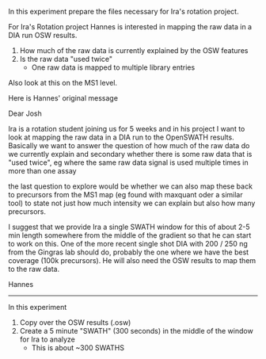 In this experiment prepare the files necessary for Ira's rotation project. 

For Ira's Rotation project Hannes is interested in mapping the raw data in a DIA run OSW results. 


1. How much of the raw data is currently explained by the OSW features
2. Is the raw data "used twice" 
	- One raw data is mapped to multiple library entries 

Also look at this on the MS1 level. 


Here is Hannes' original message 


Dear Josh

Ira is a rotation student joining us for 5 weeks and in his project I
want to look at mapping the raw data in a DIA run to the OpenSWATH
results. Basically we want to answer the question of how much of the
raw data do we currently explain and secondary whether there is some
raw data that is "used twice", eg where the same raw data signal is
used multiple times in more than one assay

the last question to explore would be whether we can also map these
back to precursors from the MS1 map (eg found with maxquant oder a
similar tool) to state not just how much intensity we can explain but
also how many precursors.

I suggest that we provide Ira a single SWATH window for this of about
2-5 min length somewhere from the middle of the gradient so that he
can start to work on this. One of the more recent single shot DIA with
200 / 250 ng from the Gingras lab should do, probably the one where we
have the best coverage (100k precursors). He will also need the OSW
results to map them to the raw data.

Hannes

------------------------
In this experiment 
1. Copy over the OSW results (.osw)
2. Create a 5 minute "SWATH" (300 seconds) in the middle of the window for Ira to analyze
	- This is about ~300 SWATHS 
